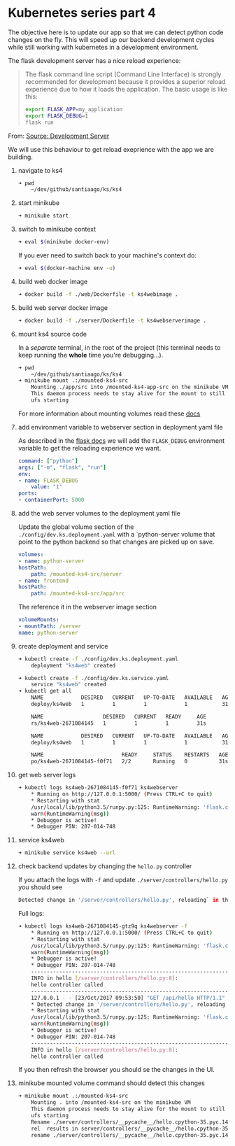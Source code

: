# Kubernetes series part 4

The objective here is to update our app so that we can detect python code changes on the fly.
This will speed up our backend development cycles while still working with kubernetes in a development environment.

The flask development server has a nice reload experience:

> The flask command line script (Command Line Interface) is strongly recommended for development because it provides a superior reload experience due to how it loads the application. The basic usage is like this:
> ```bash
> export FLASK_APP=my_application
> export FLASK_DEBUG=1
> flask run
> ```

From: [Source: Development Server](http://flask.pocoo.org/docs/0.12/server/)

We will use this behaviour to get reload exeprience with the app we are building.

1. navigate to ks4

    ```bash
    ➜ pwd
        ~/dev/github/santiaago/ks/ks4
    ```

1. start minikube

    ```bash
    ➜ minikube start
    ```

1. switch to minikube context

    ```bash
    ➜ eval $(minikube docker-env)
    ```

    If you ever need to switch back to your machine's context do:

    ```bash
    ➜ eval $(docker-machine env -u)
    ```

1. build web docker image

    ```bash
    ➜ docker build -f ./web/Dockerfile -t ks4webimage .
    ```

1. build web server docker image

    ```bash
    ➜ docker build -f ./server/Dockerfile -t ks4webserverimage .
    ```

1. mount ks4 source code

    In a _separate_ terminal, in the root of the project (this terminal needs to keep running the **whole** time you're debugging...).

    ```bash
    ➜ pwd
        ~/dev/github/santiaago/ks/ks4
    ➜ minikube mount .:/mounted-ks4-src
        Mounting ./app/src into /mounted-ks4-app-src on the minikube VM
        This daemon process needs to stay alive for the mount to still be accessible...
        ufs starting
    ```

    For more information about mounting volumes read these [docs](https://github.com/kubernetes/minikube/blob/master/docs/host_folder_mount.md)

1. add environment variable to webserver section in deployment yaml file

    As described in the [flask docs](http://flask.pocoo.org/docs/0.12/server/) we will add the `FLASK_DEBUG` environment variable to get the reloading experience we want.

    ```yaml
    command: ["python"]
    args: ["-m", "flask", "run"]
    env:
    - name: FLASK_DEBUG
        value: "1"
    ports:
    - containerPort: 5000
    ```

1. add the web server volumes to the deployment yaml file

    Update the global volume section of the `./config/dev.ks.deployment.yaml` with a `python-server volume that point to the python backend so that changes are picked up on save.

    ```yaml
    volumes:
    - name: python-server
    hostPath:
        path: /mounted-ks4-src/server
    - name: frontend
    hostPath:
        path: /mounted-ks4-src/app/src
    ```

    The reference it in the webserver image section

    ```yaml
    volumeMounts:
    - mountPath: /server
    name: python-server
    ```

1. create deployment and service

    ```bash
    ➜ kubectl create -f ./config/dev.ks.deployment.yaml
        deployment "ks4web" created

    ➜ kubectl create -f ./config/dev.ks.service.yaml
        service "ks4web" created
    ➜ kubectl get all
        NAME            DESIRED   CURRENT   UP-TO-DATE   AVAILABLE   AGE
        deploy/ks4web   1         1         1            1           31s

        NAME                   DESIRED   CURRENT   READY     AGE
        rs/ks4web-2671084145   1         1         1         31s

        NAME            DESIRED   CURRENT   UP-TO-DATE   AVAILABLE   AGE
        deploy/ks4web   1         1         1            1           31s

        NAME                         READY     STATUS    RESTARTS   AGE
        po/ks4web-2671084145-f0f71   2/2       Running   0          31s
    ```

1. get web server logs

    ```bash
    ➜ kubectl logs ks4web-2671084145-f0f71 ks4webserver
        * Running on http://127.0.0.1:5000/ (Press CTRL+C to quit)
        * Restarting with stat
        /usr/local/lib/python3.5/runpy.py:125: RuntimeWarning: 'flask.cli' found in sys.modules after import of package 'flask', but prior to execution of 'flask.cli'; this may result in unpredictable behaviour
        warn(RuntimeWarning(msg))
        * Debugger is active!
        * Debugger PIN: 207-014-748
    ```

1. service ks4web

    ```bash
    ➜ minikube service ks4web --url
    ```

1. check backend updates by changing the `hello.py` controller

    If you attach the logs with `-f` and update `./server/controllers/hello.py` you should see

    ```bash
    Detected change in '/server/controllers/hello.py', reloading` in the logs.
    ```

    Full logs:
    ```bash
    ➜ kubectl logs ks4web-2671084145-gtz9q ks4webserver -f
        * Running on http://127.0.0.1:5000/ (Press CTRL+C to quit)
        * Restarting with stat
        /usr/local/lib/python3.5/runpy.py:125: RuntimeWarning: 'flask.cli' found in sys.modules after import of package 'flask', but prior to execution of 'flask.cli'; this may result in unpredictable behaviour
        warn(RuntimeWarning(msg))
        * Debugger is active!
        * Debugger PIN: 207-014-748
        --------------------------------------------------------------------------------
        INFO in hello [/server/controllers/hello.py:8]:
        hello controller called
        --------------------------------------------------------------------------------
        127.0.0.1 - - [23/Oct/2017 09:53:50] "GET /api/hello HTTP/1.1" 200 -
        * Detected change in '/server/controllers/hello.py', reloading
        * Restarting with stat
        /usr/local/lib/python3.5/runpy.py:125: RuntimeWarning: 'flask.cli' found in sys.modules after import of package 'flask', but prior to execution of 'flask.cli'; this may result in unpredictable behaviour
        warn(RuntimeWarning(msg))
        * Debugger is active!
        * Debugger PIN: 207-014-748
        --------------------------------------------------------------------------------
        INFO in hello [/server/controllers/hello.py:8]:
        hello controller called
    ```

    If you then refresh the browser you should se the changes in the UI.

1. minikube mounted volume command should detect this changes

    ```bash
    ➜ minikube mount .:/mounted-ks4-src
        Mounting . into /mounted-ks4-src on the minikube VM
        This daemon process needs to stay alive for the mount to still be accessible...
        ufs starting
        Rename ./server/controllers/__pycache__/hello.cpython-35.pyc.140423133386000 to hello.cpython-35.pyc
        rel  results in server/controllers/__pycache__/hello.cpython-35.pyc
        rename ./server/controllers/__pycache__/hello.cpython-35.pyc.140423133386000 to server/controllers/__pycache__/hello.cpython-35.pyc gets <nil>
    ```